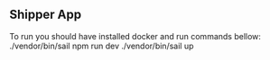 ## Shipper App
To run you should have installed docker and run commands bellow:
./vendor/bin/sail npm run dev
./vendor/bin/sail up
